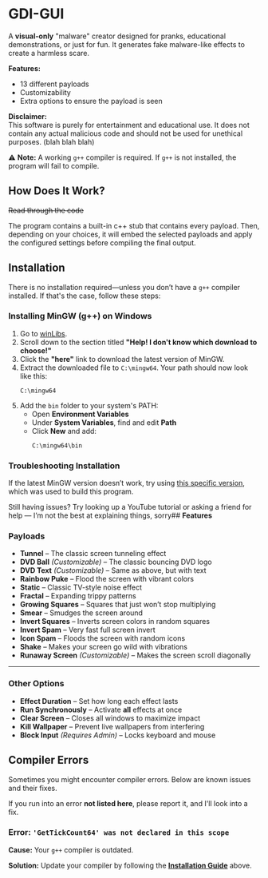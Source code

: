 
# **GDI-GUI**

A **visual-only** "malware" creator designed for pranks, educational demonstrations, or just for fun. It generates fake malware-like effects to create a harmless scare.

**Features:**  
- 13 different payloads
- Customizability
- Extra options to ensure the payload is seen

**Disclaimer:**  
This software is purely for entertainment and educational use. It does not contain any actual malicious code and should not be used for unethical purposes. (blah blah blah)

⚠ **Note:** A working `g++` compiler is required. If `g++` is not installed, the program will fail to compile.  
## **How Does It Work?**  

~~Read through the code~~

The program contains a built-in c++ stub that contains every payload. Then, depending on your choices, it will embed the selected payloads and apply the configured settings before compiling the final output.  

## **Installation**  

There is no installation required—unless you don’t have a `g++` compiler installed. If that's the case, follow these steps:  

### **Installing MinGW (g++) on Windows**

1. Go to [winLibs](https://winlibs.com/).  
2. Scroll down to the section titled **"Help! I don't know which download to choose!"**  
3. Click the **"here"** link to download the latest version of MinGW.  
4. Extract the downloaded file to `C:\mingw64`. Your path should now look like this:  
   ```
   C:\mingw64
   ```  
5. Add the `bin` folder to your system's PATH:  
   - Open **Environment Variables**  
   - Under **System Variables**, find and edit **Path**  
   - Click **New** and add:  
     ```
     C:\mingw64\bin
     ```  

### **Troubleshooting Installation**  

If the latest MinGW version doesn’t work, try using [this specific version](https://github.com/brechtsanders/winlibs_mingw/releases/download/14.2.0posix-12.0.0-ucrt-r3/winlibs-x86_64-posix-seh-gcc-14.2.0-llvm-19.1.7-mingw-w64ucrt-12.0.0-r3.7z), which was used to build this program.  

Still having issues? Try looking up a YouTube tutorial or asking a friend for help — I’m not the best at explaining things, sorry## **Features**  

### **Payloads**  
- **Tunnel** – The classic screen tunneling effect
- **DVD Ball** *(Customizable)* – The classic bouncing DVD logo  
- **DVD Text** *(Customizable)* – Same as above, but with text  
- **Rainbow Puke** – Flood the screen with vibrant colors  
- **Static** – Classic TV-style noise effect
- **Fractal** – Expanding trippy patterns  
- **Growing Squares** – Squares that just won’t stop multiplying
- **Smear** – Smudges the screen around
- **Invert Squares** – Inverts screen colors in random squares  
- **Invert Spam** – Very fast full screen invert  
- **Icon Spam** – Floods the screen with random icons
- **Shake** – Makes your screen go wild with vibrations
- **Runaway Screen** *(Customizable)* – Makes the screen scroll diagonally

---

### Other Options

- **Effect Duration** – Set how long each effect lasts
- **Run Synchronously** – Activate **all** effects at once  
- **Clear Screen** – Closes all windows to maximize impact
- **Kill Wallpaper** – Prevent live wallpapers from interfering  
- **Block Input** *(Requires Admin)* – Locks keyboard and mouse

## **Compiler Errors**  

Sometimes you might encounter compiler errors. Below are known issues and their fixes.  

If you run into an error **not listed here**, please report it, and I'll look into a fix.

### **Error:** `'GetTickCount64' was not declared in this scope`  
**Cause:** Your `g++` compiler is outdated.  

**Solution:** Update your compiler by following the **[Installation Guide](#installation)** above.  
